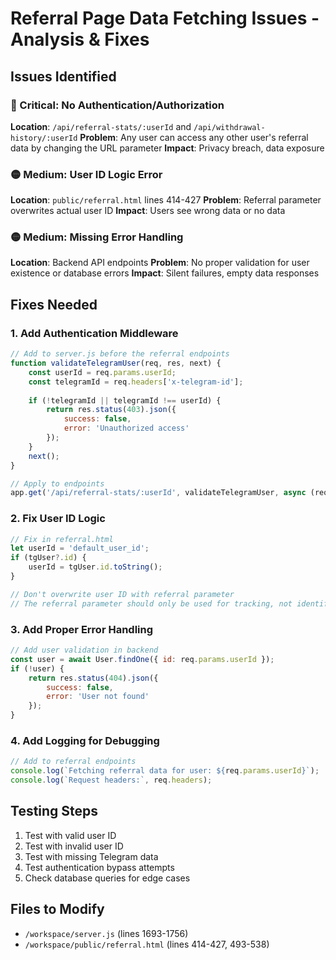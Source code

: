 # Referral Page Data Fetching Issues - Analysis & Fixes

## Issues Identified

### 🔴 Critical: No Authentication/Authorization
**Location**: `/api/referral-stats/:userId` and `/api/withdrawal-history/:userId`
**Problem**: Any user can access any other user's referral data by changing the URL parameter
**Impact**: Privacy breach, data exposure

### 🟡 Medium: User ID Logic Error  
**Location**: `public/referral.html` lines 414-427
**Problem**: Referral parameter overwrites actual user ID
**Impact**: Users see wrong data or no data

### 🟡 Medium: Missing Error Handling
**Location**: Backend API endpoints
**Problem**: No proper validation for user existence or database errors
**Impact**: Silent failures, empty data responses

## Fixes Needed

### 1. Add Authentication Middleware
```javascript
// Add to server.js before the referral endpoints
function validateTelegramUser(req, res, next) {
    const userId = req.params.userId;
    const telegramId = req.headers['x-telegram-id'];
    
    if (!telegramId || telegramId !== userId) {
        return res.status(403).json({ 
            success: false, 
            error: 'Unauthorized access' 
        });
    }
    next();
}

// Apply to endpoints
app.get('/api/referral-stats/:userId', validateTelegramUser, async (req, res) => {
```

### 2. Fix User ID Logic
```javascript
// Fix in referral.html
let userId = 'default_user_id';
if (tgUser?.id) {
    userId = tgUser.id.toString();
}

// Don't overwrite user ID with referral parameter
// The referral parameter should only be used for tracking, not identification
```

### 3. Add Proper Error Handling
```javascript
// Add user validation in backend
const user = await User.findOne({ id: req.params.userId });
if (!user) {
    return res.status(404).json({ 
        success: false, 
        error: 'User not found' 
    });
}
```

### 4. Add Logging for Debugging
```javascript
// Add to referral endpoints
console.log(`Fetching referral data for user: ${req.params.userId}`);
console.log(`Request headers:`, req.headers);
```

## Testing Steps
1. Test with valid user ID
2. Test with invalid user ID  
3. Test with missing Telegram data
4. Test authentication bypass attempts
5. Check database queries for edge cases

## Files to Modify
- `/workspace/server.js` (lines 1693-1756)
- `/workspace/public/referral.html` (lines 414-427, 493-538)